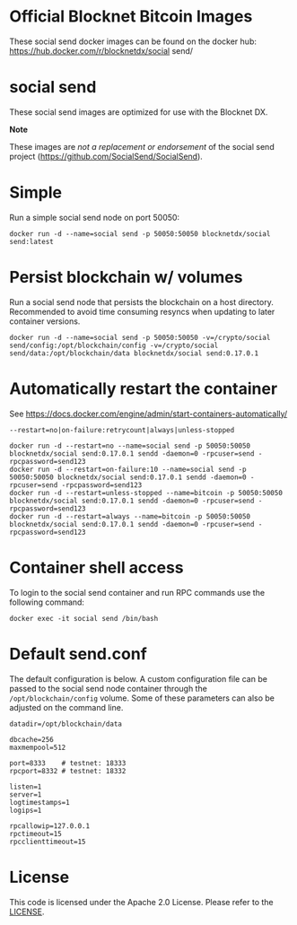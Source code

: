 Official Blocknet Bitcoin Images
=================================

These social send docker images can be found on the docker hub: https://hub.docker.com/r/blocknetdx/social send/

social send
========

These social send images are optimized for use with the Blocknet DX.

**Note**

These images are _not a replacement or endorsement_ of the social send project (https://github.com/SocialSend/SocialSend).


Simple
======

Run a simple social send node on port 50050:
```
docker run -d --name=social send -p 50050:50050 blocknetdx/social send:latest
```


Persist blockchain w/ volumes
=============================

Run a social send node that persists the blockchain on a host directory. Recommended to avoid time consuming resyncs when updating to later container versions.
```
docker run -d --name=social send -p 50050:50050 -v=/crypto/social send/config:/opt/blockchain/config -v=/crypto/social send/data:/opt/blockchain/data blocknetdx/social send:0.17.0.1
```


Automatically restart the container
===================================

See https://docs.docker.com/engine/admin/start-containers-automatically/

`--restart=no|on-failure:retrycount|always|unless-stopped`

```
docker run -d --restart=no --name=social send -p 50050:50050 blocknetdx/social send:0.17.0.1 sendd -daemon=0 -rpcuser=send -rpcpassword=send123
docker run -d --restart=on-failure:10 --name=social send -p 50050:50050 blocknetdx/social send:0.17.0.1 sendd -daemon=0 -rpcuser=send -rpcpassword=send123
docker run -d --restart=unless-stopped --name=bitcoin -p 50050:50050 blocknetdx/social send:0.17.0.1 sendd -daemon=0 -rpcuser=send -rpcpassword=send123
docker run -d --restart=always --name=bitcoin -p 50050:50050 blocknetdx/social send:0.17.0.1 sendd -daemon=0 -rpcuser=send -rpcpassword=send123
```


Container shell access
======================

To login to the social send container and run RPC commands use the following command:
```
docker exec -it social send /bin/bash
```


Default send.conf
=====================

The default configuration is below. A custom configuration file can be passed to the social send  node container through the `/opt/blockchain/config` volume. Some of these parameters can also be adjusted on the command line.
```
datadir=/opt/blockchain/data

dbcache=256
maxmempool=512

port=8333    # testnet: 18333
rpcport=8332 # testnet: 18332

listen=1
server=1
logtimestamps=1
logips=1

rpcallowip=127.0.0.1
rpctimeout=15
rpcclienttimeout=15
```


License
=======

This code is licensed under the Apache 2.0 License. Please refer to the [LICENSE](https://github.com/BlocknetDX/dockerimages/blob/master/LICENSE).